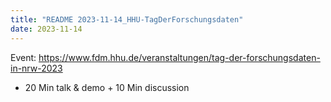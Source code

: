 ```yaml
---
title: "README 2023-11-14_HHU-TagDerForschungsdaten"
date: 2023-11-14
---
```


Event: https://www.fdm.hhu.de/veranstaltungen/tag-der-forschungsdaten-in-nrw-2023

- 20 Min talk & demo + 10 Min discussion
